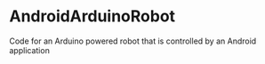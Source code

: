 # AndroidArduinoRobot
Code for an Arduino powered robot that is controlled by an Android application

